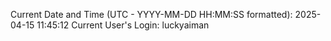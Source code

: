 Current Date and Time (UTC - YYYY-MM-DD HH:MM:SS formatted): 2025-04-15 11:45:12
Current User's Login: luckyaiman
